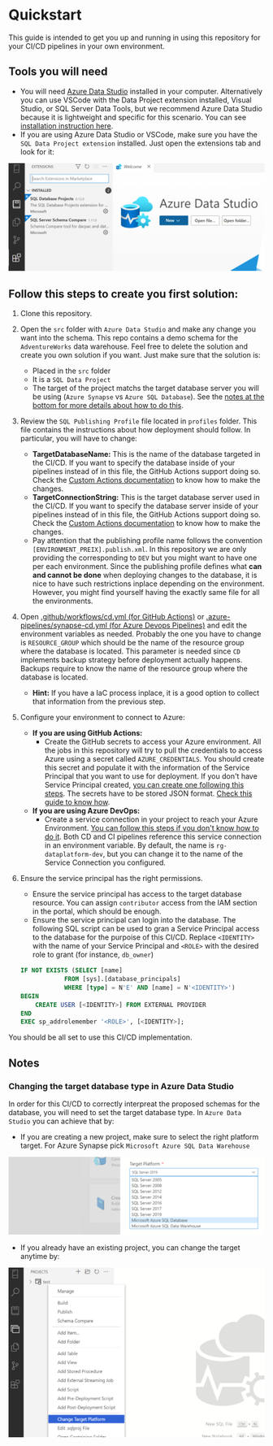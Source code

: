 # Quickstart

This guide is intended to get you up and running in using this repository for your CI/CD pipelines in your own environment.

## Tools you will need

 - You will need [Azure Data Studio](https://docs.microsoft.com/en-us/sql/azure-data-studio/download-azure-data-studio) installed in your computer. Alternatively you can use VSCode with the Data Project extension installed, Visual Studio, or SQL Server Data Tools, but we recommend Azure Data Studio because it is lightweight and specific for this scenario. You can see [installation instruction here](https://docs.microsoft.com/en-us/sql/azure-data-studio/download-azure-data-studio). 
 - If you are using Azure Data Studio or VSCode, make sure you have the `SQL Data Project extension` installed. Just open the extensions tab and look for it:

 ![](images/vs-extension.png)

## Follow this steps to create you first solution:

 1. Clone this repository.
 2. Open the `src` folder with `Azure Data Studio` and make any change you want into the schema. This repo contains a demo schema for the `AdventureWorks` data warehouse. Feel free to delete the solution and create you own solution if you want. Just make sure that the solution is:
    - Placed in the `src` folder
    - It is a `SQL Data Project`
    - The target of the project matchs the target database server you will be using (`Azure Synapse` vs `Azure SQL Database`). See the [notes at the bottom for more details about how to do this](#changing-the-target-database-type-in-azure-data-studio).
 3. Review the `SQL Publishing Profile` file located in `profiles` folder. This file contains the instructions about how deployment should follow. In particular, you will have to change:
    - **TargetDatabaseName:** This is the name of the database targeted in the CI/CD. If you want to specify the database inside of your pipelines instead of in this file, the GitHub Actions support doing so. Check the [Custom Actions documentation](actions.md) to know how to make the changes.
    - **TargetConnectionString:** This is the target database server used in the CI/CD. If you want to specify the database server inside of your pipelines instead of in this file, the GitHub Actions support doing so. Check the [Custom Actions documentation](actions.md) to know how to make the changes.
    - Pay attention that the publishing profile name follows the convention `[ENVIRONMENT_PREIX].publish.xml`. In this repository we are only providing the corresponding to `DEV` but you might want to have one per each environment. Since the publishing profile defines what **can and cannot be done** when deploying changes to the database, it is nice to have such restrictions inplace depending on the environment. However, you might find yourself having the exactly same file for all the environments.
 4. Open [.github/workflows/cd.yml (for GitHub Actions)](../.github/workflows/cd.yml) or [.azure-pipelines/synapse-cd.yml (for Azure Devops Pipelines)](../.azure-pipelines/synapse-cd.yml) and edit the environment variables as needed. Probably the one you have to change is `RESOURCE_GROUP` which should be the name of the resource group where the database is located. This parameter is needed since `CD` implements backup strategy before deployment actually happens. Backups require to know the name of the resource group where the database is located.
    - **Hint:** If you have a IaC process inplace, it is a good option to collect that information from the previous step.
 5. Configure your environment to connect to Azure:
    - **If you are using GitHub Actions:**
      - Create the GitHub secrets to access your Azure environment. All the jobs in this repository will try to pull the credentials to access Azure using a secret called `AZURE_CREDENTIALS`. You should create this secret and populate it with the information of the Service Principal that you want to use for deployment. If you don't have Service Principal created, [you can create one following this steps](https://docs.microsoft.com/en-us/azure/active-directory/develop/howto-create-service-principal-portal). The secrets have to be stored JSON format. [Check this guide to know how](https://github.com/marketplace/actions/azure-login#configure-deployment-credentials).
    - **If you are using Azure DevOps:**
      - Create a service connection in your project to reach your Azure Environment. [You can follow this steps if you don't know how to do it](https://docs.microsoft.com/en-us/azure/devops/pipelines/library/service-endpoints?view=azure-devops&tabs=yaml). Both CD and CI pipelines reference this service connection in an environment variable. By default, the name is `rg-dataplatform-dev`, but you can change it to the name of the Service Connection you configured.
 6. Ensure the service principal has the right permissions.
    - Ensure the service principal has access to the target database resource. You can assign `contributor` access from the IAM section in the portal, which should be enough.
    - Ensure the service principal can login into the database. The following SQL script can be used to gran a Service Principal access to the database for the purpoise of this CI/CD. Replace `<IDENTITY>` with the name of your Service Principal and `<ROLE>` with the desired role to grant (for instance, `db_owner`)

    ```sql
    IF NOT EXISTS (SELECT [name]
                FROM [sys].[database_principals]
                WHERE [type] = N'E' AND [name] = N'<IDENTITY>')
    BEGIN
        CREATE USER [<IDENTITY>] FROM EXTERNAL PROVIDER
    END
    EXEC sp_addrolemember '<ROLE>', [<IDENTITY>];
    ```

You should be all set to use this CI/CD implementation.

## Notes

### Changing the target database type in Azure Data Studio

In order for this CI/CD to correctly interpreat the proposed schemas for the database, you will need to set the target database type. In `Azure Data Studio` you can achieve that by:

 - If you are creating a new project, make sure to select the right platform target. For Azure Synapse pick `Microsoft Azure SQL Data Warehouse`

![](images/project-new.png)

 - If you already have an existing project, you can change the target anytime by:

![](images/project-change-target.png)
